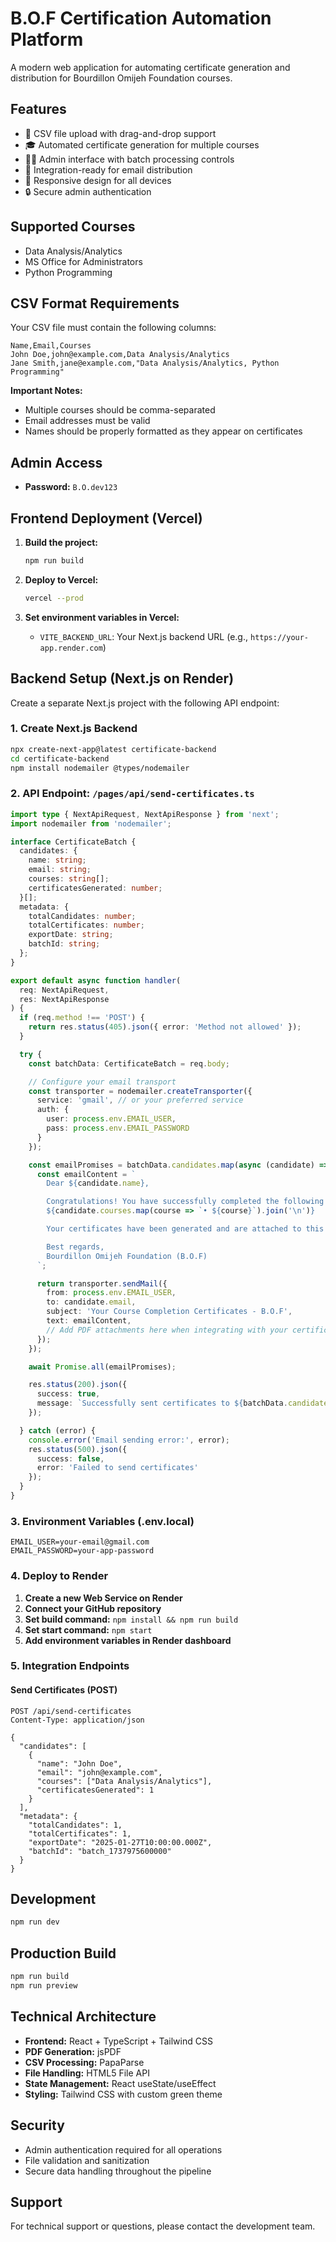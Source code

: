 # B.O.F Certification Automation Platform

A modern web application for automating certificate generation and distribution for Bourdillon Omijeh Foundation courses.

## Features

- 📁 CSV file upload with drag-and-drop support
- 🎓 Automated certificate generation for multiple courses
- 👨‍💼 Admin interface with batch processing controls
- 📧 Integration-ready for email distribution
- 📱 Responsive design for all devices
- 🔒 Secure admin authentication

## Supported Courses

- Data Analysis/Analytics
- MS Office for Administrators  
- Python Programming

## CSV Format Requirements

Your CSV file must contain the following columns:

```csv
Name,Email,Courses
John Doe,john@example.com,Data Analysis/Analytics
Jane Smith,jane@example.com,"Data Analysis/Analytics, Python Programming"
```

**Important Notes:**
- Multiple courses should be comma-separated
- Email addresses must be valid
- Names should be properly formatted as they appear on certificates

## Admin Access

- **Password:** `B.O.dev123`

## Frontend Deployment (Vercel)

1. **Build the project:**
   ```bash
   npm run build
   ```

2. **Deploy to Vercel:**
   ```bash
   vercel --prod
   ```

3. **Set environment variables in Vercel:**
   - `VITE_BACKEND_URL`: Your Next.js backend URL (e.g., `https://your-app.render.com`)

## Backend Setup (Next.js on Render)

Create a separate Next.js project with the following API endpoint:

### 1. Create Next.js Backend

```bash
npx create-next-app@latest certificate-backend
cd certificate-backend
npm install nodemailer @types/nodemailer
```

### 2. API Endpoint: `/pages/api/send-certificates.ts`

```typescript
import type { NextApiRequest, NextApiResponse } from 'next';
import nodemailer from 'nodemailer';

interface CertificateBatch {
  candidates: {
    name: string;
    email: string;
    courses: string[];
    certificatesGenerated: number;
  }[];
  metadata: {
    totalCandidates: number;
    totalCertificates: number;
    exportDate: string;
    batchId: string;
  };
}

export default async function handler(
  req: NextApiRequest,
  res: NextApiResponse
) {
  if (req.method !== 'POST') {
    return res.status(405).json({ error: 'Method not allowed' });
  }

  try {
    const batchData: CertificateBatch = req.body;

    // Configure your email transport
    const transporter = nodemailer.createTransporter({
      service: 'gmail', // or your preferred service
      auth: {
        user: process.env.EMAIL_USER,
        pass: process.env.EMAIL_PASSWORD
      }
    });

    const emailPromises = batchData.candidates.map(async (candidate) => {
      const emailContent = `
        Dear ${candidate.name},

        Congratulations! You have successfully completed the following course(s):
        ${candidate.courses.map(course => `• ${course}`).join('\n')}

        Your certificates have been generated and are attached to this email.

        Best regards,
        Bourdillon Omijeh Foundation (B.O.F)
      `;

      return transporter.sendMail({
        from: process.env.EMAIL_USER,
        to: candidate.email,
        subject: 'Your Course Completion Certificates - B.O.F',
        text: emailContent,
        // Add PDF attachments here when integrating with your certificate storage
      });
    });

    await Promise.all(emailPromises);

    res.status(200).json({
      success: true,
      message: `Successfully sent certificates to ${batchData.candidates.length} candidates`
    });

  } catch (error) {
    console.error('Email sending error:', error);
    res.status(500).json({
      success: false,
      error: 'Failed to send certificates'
    });
  }
}
```

### 3. Environment Variables (.env.local)

```env
EMAIL_USER=your-email@gmail.com
EMAIL_PASSWORD=your-app-password
```

### 4. Deploy to Render

1. **Create a new Web Service on Render**
2. **Connect your GitHub repository**
3. **Set build command:** `npm install && npm run build`
4. **Set start command:** `npm start`
5. **Add environment variables in Render dashboard**

### 5. Integration Endpoints

#### Send Certificates (POST)
```
POST /api/send-certificates
Content-Type: application/json

{
  "candidates": [
    {
      "name": "John Doe",
      "email": "john@example.com",
      "courses": ["Data Analysis/Analytics"],
      "certificatesGenerated": 1
    }
  ],
  "metadata": {
    "totalCandidates": 1,
    "totalCertificates": 1,
    "exportDate": "2025-01-27T10:00:00.000Z",
    "batchId": "batch_1737975600000"
  }
}
```

## Development

```bash
npm run dev
```

## Production Build

```bash
npm run build
npm run preview
```

## Technical Architecture

- **Frontend:** React + TypeScript + Tailwind CSS
- **PDF Generation:** jsPDF
- **CSV Processing:** PapaParse
- **File Handling:** HTML5 File API
- **State Management:** React useState/useEffect
- **Styling:** Tailwind CSS with custom green theme

## Security

- Admin authentication required for all operations
- File validation and sanitization
- Secure data handling throughout the pipeline

## Support

For technical support or questions, please contact the development team.